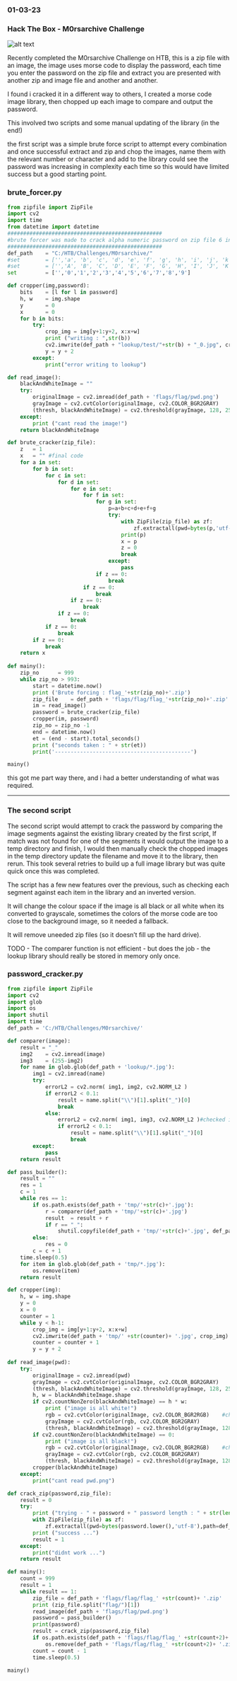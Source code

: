### 01-03-23
### Hack The Box - M0rsarchive Challenge

![alt text](https://i3n0dwzm.github.io/images/morse.jpg)

Recently completed the M0rsarchive Challenge on HTB, this is a zip file with an image, the image uses morse code to display the password, each time you enter the password on the zip file and extract you are presented with another zip and image file and another and another. 

I found i cracked it in a different way to others, I created a morse code image library, then chopped up each image to compare and output the password.

This involved two scripts and some manual updating of the library (in the end!)

the first script was a simple brute force script to attempt every combination and once successful extract and zip and chop the images, name them with the relevant number or character and add to the library could see the password was increasing in complexity each time so this would have limited success but a good starting point.

### brute_forcer.py
```python
from zipfile import ZipFile
import cv2
import time
from datetime import datetime
#################################################
#brute forcer was made to crack alpha numeric password on zip file 6 in length and smaller 
#################################################
def_path 	= "C:/HTB/Challenges/M0rsarchive/"
#set 		= ['','a', 'b', 'c', 'd', 'e', 'f', 'g', 'h', 'i', 'j', 'k', 'l', 'm', 'n', 'o', 'p', 'q', 'r', 's', 't', 'u', 'v', 'w', 'x', 'y', 'z','0','1','2','3','4','5','6','7','8','9']
#set 		= ['','A', 'B', 'C', 'D', 'E', 'F', 'G', 'H', 'I', 'J', 'K', 'L', 'M', 'N', 'O', 'P', 'Q', 'R', 'S', 'T', 'U', 'V', 'W', 'X', 'Y', 'Z','0','1','2','3','4','5','6','7','8','9']
set 		= ['','0','1','2','3','4','5','6','7','8','9']

def cropper(img,password):
	bits 	= [l for l in password]
	h, w 	= img.shape
	y 		= 0 
	x 		= 0
	for b in bits:
		try:
			crop_img = img[y+1:y+2, x:x+w]	
			print ("writing : ",str(b))
			cv2.imwrite(def_path + "lookup/test/"+str(b) + "_0.jpg", crop_img)				
			y = y + 2
		except:
			print("error writing to lookup")

def read_image():
	blackAndWhiteImage = ""
	try:
		originalImage = cv2.imread(def_path + 'flags/flag/pwd.png')
		grayImage = cv2.cvtColor(originalImage, cv2.COLOR_BGR2GRAY)
		(thresh, blackAndWhiteImage) = cv2.threshold(grayImage, 128, 255, cv2.THRESH_OTSU | cv2.THRESH_BINARY) 
	except:
		print ("cant read the image!")
	return blackAndWhiteImage

def brute_cracker(zip_file):
	z	= 1
	x 	= "" #final code
	for a in set:
		for b in set:
			for c in set:
				for d in set:
					for e in set:
						for f in set:
							for g in set:
								p=a+b+c+d+e+f+g
								try:
									with ZipFile(zip_file) as zf:
										zf.extractall(pwd=bytes(p,'utf-8'),path=def_path+"flags")
									print(p)
									x = p
									z = 0
									break
								except:
									pass
							if z == 0:
								break
						if z == 0:
							break
					if z == 0:
						break
				if z == 0:
					break
			if z == 0:
				break
		if z == 0:
			break							
	return x
                
def mainy():
	zip_no		= 999	
	while zip_no > 993:
		start = datetime.now()
		print ('Brute forcing : flag_'+str(zip_no)+'.zip')
		zip_file 	= def_path + 'flags/flag/flag_'+str(zip_no)+'.zip'
		im = read_image()
		password = brute_cracker(zip_file)
		cropper(im, password)
		zip_no = zip_no -1
		end = datetime.now()
		et = (end - start).total_seconds()
		print ("seconds taken : " + str(et))
		print('-------------------------------------------')

mainy()
```
this got me part way there, and i had a better understanding of what was required.


---
### The second script

The second script would attempt to crack the password by comparing the image segments against the existing library created by the first script, 
If match was not found for one of the segments it would output the image to a temp directory and finish, 
I would then manually check the chopped images in the temp directory update the filename and move it to the library, then rerun.
This took several retries to build up a full image library but was quite quick once this was completed. 

The script has a few new features over the previous, such as checking each segment against each item in the library and an inverted version.

It will change the colour space if the image is all black or all white when its converted to grayscale, sometimes the colors of the morse code are too close to the background image, so it needed a fallback.

It will remove uneeded zip files (so it doesn’t fill up the hard drive).

TODO - The comparer function is not efficient - but does the job - the lookup library should really be stored in memory only once.


### password_cracker.py
```python
from zipfile import ZipFile
import cv2
import glob
import os
import shutil
import time
def_path = 'C:/HTB/Challenges/M0rsarchive/'

def comparer(image):
	result = "_"
	img2 	= cv2.imread(image) 
	img3 	= (255-img2)
	for name in glob.glob(def_path + 'lookup/*.jpg'):
		img1 = cv2.imread(name)	
		try:
			errorL2 = cv2.norm( img1, img2, cv2.NORM_L2 )
			if errorL2 < 0.1:
				result = name.split("\\")[1].split("_")[0]
				break
			else:
				errorL2 = cv2.norm( img1, img3, cv2.NORM_L2 )#checked inverted copy
				if errorL2 < 0.1:
					result = name.split("\\")[1].split("_")[0]
					break			
		except:
			pass
	return result

def pass_builder():
	result = ""
	res = 1
	c = 1
	while res == 1:
		if os.path.exists(def_path + 'tmp/'+str(c)+'.jpg'):		
			r = comparer(def_path + 'tmp/'+str(c)+'.jpg')
			result 	= result + r
			if r == "_":
				shutil.copyfile(def_path + 'tmp/'+str(c)+'.jpg', def_path + 'check/'+str(c)+'.jpg')				
		else:
			res = 0
		c = c + 1
	time.sleep(0.5)
	for item in glob.glob(def_path + 'tmp/*.jpg'):
		os.remove(item)
	return result

def cropper(img):
	h, w = img.shape
	y = 0
	x = 0
	counter = 1
	while y < h-1:
		crop_img = img[y+1:y+2, x:x+w]	
		cv2.imwrite(def_path + 'tmp/' +str(counter)+ '.jpg', crop_img)	
		counter = counter + 1
		y = y + 2
		
def read_image(pwd):
	try:
		originalImage = cv2.imread(pwd)
		grayImage = cv2.cvtColor(originalImage, cv2.COLOR_BGR2GRAY)
		(thresh, blackAndWhiteImage) = cv2.threshold(grayImage, 128, 255, cv2.THRESH_OTSU | cv2.THRESH_BINARY)
		h, w = blackAndWhiteImage.shape
		if cv2.countNonZero(blackAndWhiteImage) == h * w:
			print ("image is all white!")
			rgb = cv2.cvtColor(originalImage, cv2.COLOR_BGR2RGB)	#change colourspace and try again.		
			grayImage = cv2.cvtColor(rgb, cv2.COLOR_BGR2GRAY)
			(thresh, blackAndWhiteImage) = cv2.threshold(grayImage, 128, 255, cv2.THRESH_OTSU | cv2.THRESH_BINARY)
		if cv2.countNonZero(blackAndWhiteImage) == 0:
			print ("image is all black!")		
			rgb = cv2.cvtColor(originalImage, cv2.COLOR_BGR2RGB)	#change colourspace and try again.		
			grayImage = cv2.cvtColor(rgb, cv2.COLOR_BGR2GRAY)
			(thresh, blackAndWhiteImage) = cv2.threshold(grayImage, 128, 255, cv2.THRESH_OTSU | cv2.THRESH_BINARY)			
		cropper(blackAndWhiteImage)
	except:
		print("cant read pwd.png")

def crack_zip(password,zip_file):
	result = 0
	try:
		print ("trying - " + password + " password length : " + str(len(password)))#
		with ZipFile(zip_file) as zf:
			zf.extractall(pwd=bytes(password.lower(),'utf-8'),path=def_path + 'flags')
		print ("success ...")
		result = 1
	except:
		print("didnt work ...")
	return result

def mainy():
	count = 999
	result = 1
	while result == 1:
		zip_file = def_path + 'flags/flag/flag_' +str(count)+ '.zip'
		print (zip_file.split("flag/")[1])
		read_image(def_path + 'flags/flag/pwd.png')
		password = pass_builder()
		print(password)
		result = crack_zip(password,zip_file)
		if os.path.exists(def_path + 'flags/flag/flag_' +str(count+2)+ '.zip'):
			os.remove(def_path + 'flags/flag/flag_' +str(count+2)+ '.zip')
		count = count - 1
		time.sleep(0.5)
		
mainy()
```







